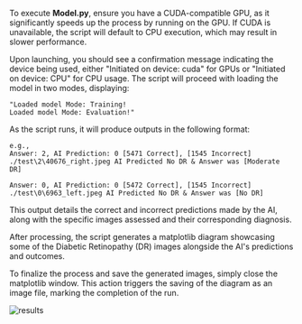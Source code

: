 To execute **Model.py**, ensure you have a CUDA-compatible GPU, as it significantly speeds up the process by running on the GPU. If CUDA is unavailable, the script will default to CPU execution, which may result in slower performance.

Upon launching, you should see a confirmation message indicating the device being used, either "Initiated on device: cuda" for GPUs or "Initiated on device: CPU" for CPU usage. The script will proceed with loading the model in two modes, displaying:

```
"Loaded model Mode: Training!
Loaded model Mode: Evaluation!"
```

As the script runs, it will produce outputs in the following format:

```
e.g., 
Answer: 2, AI Prediction: 0 [5471 Correct], [1545 Incorrect]
./test\2\40676_right.jpeg AI Predicted No DR & Answer was [Moderate DR]

Answer: 0, AI Prediction: 0 [5472 Correct], [1545 Incorrect]
./test\0\6963_left.jpeg AI Predicted No DR & Answer was [No DR]
```

This output details the correct and incorrect predictions made by the AI, along with the specific images assessed and their corresponding diagnosis.

After processing, the script generates a matplotlib diagram showcasing some of the Diabetic Retinopathy (DR) images alongside the AI's predictions and outcomes.

To finalize the process and save the generated images, simply close the matplotlib window. This action triggers the saving of the diagram as an image file, marking the completion of the run.


![results](https://github.com/AlnafisVSCode/Retinopathy-Detection-Algorithm./assets/99893321/62ed5017-e9b9-4fb8-8316-68b7b64c079b)
